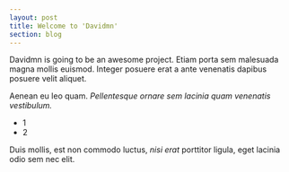 ```yaml
---
layout: post
title: Welcome to 'Davidmn'
section: blog
---
```


Davidmn is going to be an awesome project. Etiam porta sem malesuada magna mollis euismod. Integer posuere erat a ante venenatis dapibus
posuere velit aliquet.

Aenean eu leo quam. *Pellentesque ornare sem lacinia quam venenatis vestibulum.*

- 1
- 2

Duis
mollis, est non commodo luctus, _nisi erat_ porttitor ligula, eget lacinia odio sem nec elit.
